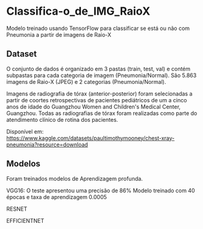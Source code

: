 # Classifica-o_de_IMG_RaioX
Modelo treinado usando TensorFlow para classificar se está ou não com Pneumonia a partir de imagens de Raio-X

## Dataset

O conjunto de dados é organizado em 3 pastas (train, test, val) e contém subpastas para cada categoria de imagem (Pneumonia/Normal). São 5.863 imagens de Raio-X (JPEG) e 2 categorias (Pneumonia/Normal).

Imagens de radiografia de tórax (anterior-posterior) foram selecionadas a partir de coortes retrospectivas de pacientes pediátricos de um a cinco anos de idade do Guangzhou Women and Children's Medical Center, Guangzhou. Todas as radiografias de tórax foram realizadas como parte do atendimento clínico de rotina dos pacientes.

Disponível em: 
https://www.kaggle.com/datasets/paultimothymooney/chest-xray-pneumonia?resource=download

## Modelos
Foram treinados modelos de Aprendizagem profunda.

VGG16: O teste apresentou uma precisão de 86%
Modelo treinado com 40 épocas e taxa de aprendizagem 0.0005

RESNET

EFFICIENTNET
